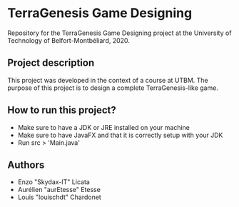 # TerraGenesis Game Designing
Repository for the TerraGenesis Game Designing project at the University of Technology of Belfort-Montbéliard, 2020.

## Project description 
This project was developed in the context of a course at UTBM. 
The purpose of this project is to design a complete TerraGenesis-like game. 

## How to run this project?
- Make sure to have a JDK or JRE installed on your machine
- Make sure to have JavaFX and that it is correctly setup with your JDK
- Run src > 'Main.java' 

## Authors
- Enzo "Skydax-IT" Licata
- Aurélien "aurEtesse" Etesse
- Louis "louischdt" Chardonet

